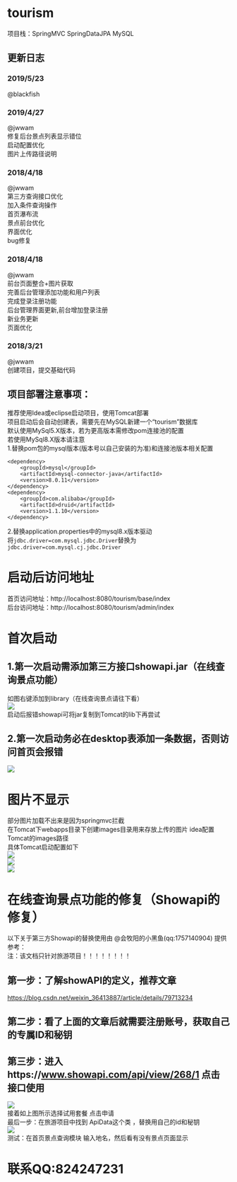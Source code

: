 # tourism  
项目栈：SpringMVC SpringDataJPA MySQL    

## 更新日志  
### 2019/5/23  
@blackfish  


### 2019/4/27  
@jwwam  
修复后台景点列表显示错位  
启动配置优化  
图片上传路径说明  

### 2018/4/18  
@jwwam  
第三方查询接口优化  
加入条件查询操作  
首页瀑布流  
景点前台优化  
界面优化  
bug修复  

### 2018/4/18  
@jwwam  
前台页面整合+图片获取  
完善后台管理添加功能和用户列表  
完成登录注册功能  
后台管理界面更新,前台增加登录注册  
新业务更新  
页面优化  

### 2018/3/21  
@jwwam  
创建项目，提交基础代码  

## 项目部署注意事项：  
推荐使用Idea或eclipse启动项目，使用Tomcat部署  
项目启动后会自动创建表，需要先在MySQL新建一个“tourism”数据库   
默认使用MySql5.X版本，若为更高版本需修改pom连接池的配置  
若使用MySql8.X版本请注意  
1.替换pom包的mysql版本(版本号以自己安装的为准)和连接池版本相关配置  
```
<dependency>  
    <groupId>mysql</groupId>
    <artifactId>mysql-connector-java</artifactId>
    <version>8.0.11</version>
</dependency>
<dependency>
    <groupId>com.alibaba</groupId>
    <artifactId>druid</artifactId>
    <version>1.1.10</version>
</dependency>
```
2.替换application.properties中的mysql8.x版本驱动  
将```jdbc.driver=com.mysql.jdbc.Driver```替换为```jdbc.driver=com.mysql.cj.jdbc.Driver```  

# 启动后访问地址  
首页访问地址：http://localhost:8080/tourism/base/index  
后台访问地址：http://localhost:8080/tourism/admin/index  

# 首次启动  
## 1.第一次启动需添加第三方接口showapi.jar（在线查询景点功能）  
如图右键添加到library（在线查询景点请往下看）   
![](https://github.com/jwwam/tourism/blob/master/src/main/webapp/images/addjar1.png)    
启动后报错showapi可将jar复制到Tomcat的lib下再尝试   
## 2.第一次启动务必在desktop表添加一条数据，否则访问首页会报错  
![](https://github.com/jwwam/tourism/blob/master/src/main/webapp/images/beforestart.png)  

# 图片不显示  
部分图片加载不出来是因为springmvc拦截   
在Tomcat下webapps目录下创建images目录用来存放上传的图片 idea配置Tomcat的images路径  
具体Tomcat启动配置如下  
![](https://github.com/jwwam/tourism/blob/master/src/main/webapp/images/imageUpload1.png)   
![](https://github.com/jwwam/tourism/blob/master/src/main/webapp/images/imageUpload2.png)   
![](https://github.com/jwwam/tourism/blob/master/src/main/webapp/images/imageUpload3.png)   

# 在线查询景点功能的修复（Showapi的修复）
以下关于第三方Showapi的替换使用由 @会牧阳的小黑鱼(qq:1757140904) 提供参考：  
注：该文档只针对旅游项目！！！！！！！！   
## 第一步：了解showAPI的定义，推荐文章  
https://blog.csdn.net/weixin_36413887/article/details/79713234  
## 第二步：看了上面的文章后就需要注册账号，获取自己的专属ID和秘钥  
## 第三步：进入https://www.showapi.com/api/view/268/1  点击 接口使用    
![](https://github.com/jwwam/tourism/blob/master/src/main/webapp/images/showapi1.png)   
接着如上图所示选择试用套餐  点击申请  
最后一步：在旅游项目中找到 ApiData这个类 ，替换用自己的id和秘钥  
![](https://github.com/jwwam/tourism/blob/master/src/main/webapp/images/showapi2.png)   
测试：在首页景点查询模块  输入地名，然后看有没有景点页面显示   

# 联系QQ:824247231  
